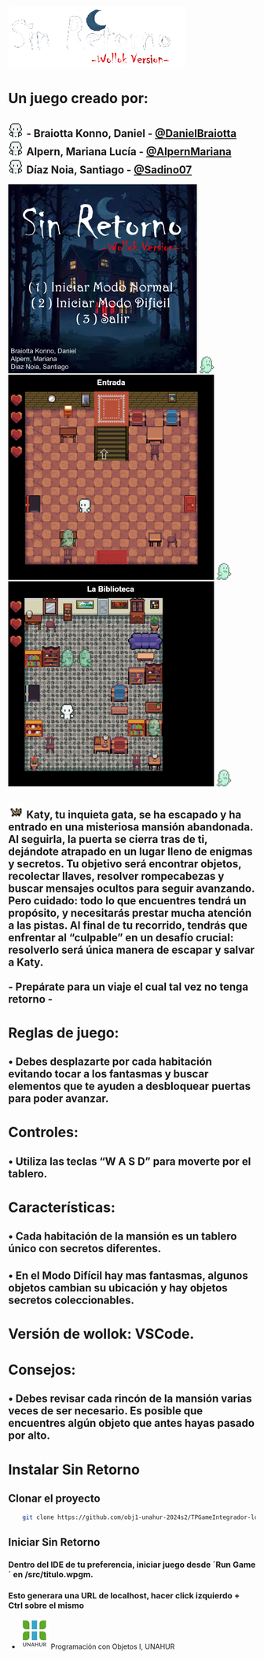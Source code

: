 
# ![sinRetorno](./assets/sinretorno.png)

# Un juego creado por:

## ![sinRetorno](./assets/personajeD.png) - Braiotta Konno, Daniel - [@DanielBraiotta](https://github.com/DanielBraiotta) <br> ![sinRetorno](./assets/personajeD.png) Alpern, Mariana Lucía - [@AlpernMariana](https://github.com/AlpernMariana) <br> ![sinRetorno](./assets/personajeD.png) Díaz Noia, Santiago - [@Sadino07](https://github.com/Sadino07) <br> 



![captura1](./assets/tituloJuegoV3.png) ![captura1](./assets/ghostRV3-F1.png) ![captura1](./assets/CAPTURA1.png) ![captura1](./assets/ghostRV3-F1.png)![captura4](./assets/CAPTURA3.png) ![captura1](./assets/ghostRV3-F1.png)


## ![katty](./assets/katyLado1.png) Katy, tu inquieta gata, se ha escapado y ha entrado en una misteriosa mansión abandonada. Al seguirla, la puerta se cierra tras de ti, dejándote atrapado en un lugar lleno de enigmas y secretos. Tu objetivo será encontrar objetos, recolectar llaves, resolver rompecabezas y buscar mensajes ocultos para seguir avanzando. Pero cuidado: todo lo que encuentres tendrá un propósito, y necesitarás prestar mucha atención a las pistas. Al final de tu recorrido, tendrás que enfrentar al “culpable” en un desafío crucial: resolverlo será única manera de escapar y salvar a Katy. <br> <br> - Prepárate para un viaje el cual tal vez no tenga retorno - <br>

# Reglas de juego:<br> 
## •	Debes desplazarte por cada habitación evitando tocar a los fantasmas y buscar elementos que te ayuden a desbloquear puertas para poder avanzar.<br>
# Controles:
## •	Utiliza las teclas “W A S D” para moverte por el tablero.
# Características:<br>
## •	Cada habitación de la mansión es un tablero único con secretos diferentes.
## •	En el Modo Difícil hay mas fantasmas, algunos objetos cambian su ubicación y hay objetos secretos coleccionables. 
# Versión de wollok: VSCode.
# Consejos:<br>
## •	Debes revisar cada rincón de la mansión varias veces de ser necesario. Es posible que encuentres algún objeto que antes hayas pasado por alto.<br>

# Instalar Sin Retorno<br>
## Clonar el proyecto
```bash
    git clone https://github.com/obj1-unahur-2024s2/TPGameIntegrador-los-stormtrooper.git
```
## Iniciar Sin Retorno

###    Dentro del IDE de tu preferencia, iniciar juego desde ´Run Game´ en /src/titulo.wpgm.
###    Esto generara una URL de localhost, hacer click izquierdo + Ctrl sobre el mismo



- ![logoUnaHur](./assets/unahurlogo.png) Programación con Objetos I, UNAHUR
